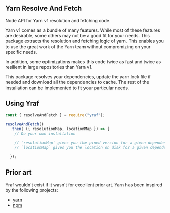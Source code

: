 ## Yarn Resolve And Fetch

Node API for Yarn v1 resolution and fetching code.

Yarn v1 comes as a bundle of many features. While most of these features are desirable, some others may not be a good fit for your needs.
This package extracts the resolution and fetching logic of yarn. This enables you to use the great work of the Yarn team without compromizing on your specific needs.

In addition, some optimizations makes this code twice as fast and twice as resilient in large repositories than Yarn v1.

This package resolves your dependencies, update the yarn.lock file if needed and download all the dependencies to cache. The rest of the installation can be implemented to fit your particular needs.

## Using Yraf

```js
const { resolveAndFetch } = require("yraf");

resolveAndFetch()
  .then( ({ resolutionMap, locationMap }) => {
    // Do your own installation

    // `resolutionMap` gives you the pined version for a given dependency.
    // `locationMap` gives you the location on disk for a given dependency.

  });

```


## Prior art

Yraf wouldn't exist if it wasn't for excellent prior art. Yarn has been inspired by the following projects:

 - [yarn](https://github.com/yarnpkg/yarn)
 - [npm](https://github.com/npm/cli)

